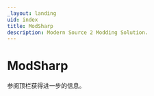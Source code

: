 ```yaml
---
_layout: landing
uid: index
title: ModSharp
description: Modern Source 2 Modding Solution.
---
```



# ModSharp

参阅顶栏获得进一步的信息。